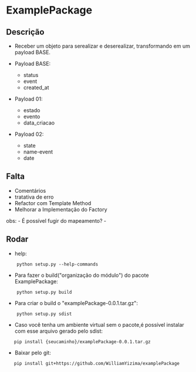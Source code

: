 # ExamplePackage

## Descrição
- Receber um objeto para serealizar e deserealizar, transformando em um payload BASE.
- Payload BASE:
    - status
    - event
    - created_at

- Payload 01:
    - estado
    - evento
    - data_criacao

- Payload 02:
    - state
    - name-event
    - date

## Falta
- Comentários
- tratativa de erro
- Refactor com Template Method
- Melhorar a Implementação do Factory

obs:
    - É possível fugir do mapeamento?
    - 
## Rodar
- help:
```
    python setup.py --help-commands
```
- Para fazer o build("organização do módulo") do pacote  ExamplePackage:
```
    python setup.py build
```
- Para criar o build o "examplePackage-0.0.1.tar.gz":
```
    python setup.py sdist
```
- Caso você tenha um ambiente virtual sem o pacote,é possível instalar com esse arquivo gerado pelo sdist:
```
   pip install {seucaminho}/examplePackage-0.0.1.tar.gz
```
- Baixar pelo git:
```
   pip install git+https://github.com/WilliamYizima/examplePackage
```


